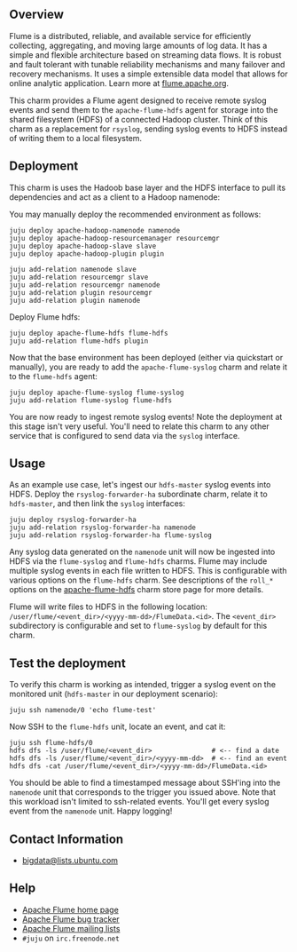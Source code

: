 ## Overview

Flume is a distributed, reliable, and available service for efficiently
collecting, aggregating, and moving large amounts of log data. It has a simple
and flexible architecture based on streaming data flows. It is robust and fault
tolerant with tunable reliability mechanisms and many failover and recovery
mechanisms. It uses a simple extensible data model that allows for online
analytic application. Learn more at [flume.apache.org](http://flume.apache.org).

This charm provides a Flume agent designed to receive remote syslog events and
send them to the `apache-flume-hdfs` agent for storage into the shared
filesystem (HDFS) of a connected Hadoop cluster. Think of this charm as a
replacement for `rsyslog`, sending syslog events to HDFS instead of writing
them to a local filesystem.


## Deployment

This charm is uses the Hadoob base layer and the HDFS interface to pull its dependencies
and act as a client to a Hadoop namenode:

You may manually deploy the recommended environment as follows:

    juju deploy apache-hadoop-namenode namenode
    juju deploy apache-hadoop-resourcemanager resourcemgr
    juju deploy apache-hadoop-slave slave
    juju deploy apache-hadoop-plugin plugin

    juju add-relation namenode slave
    juju add-relation resourcemgr slave
    juju add-relation resourcemgr namenode
    juju add-relation plugin resourcemgr
    juju add-relation plugin namenode


Deploy Flume hdfs:

    juju deploy apache-flume-hdfs flume-hdfs
    juju add-relation flume-hdfs plugin

Now that the base environment has been deployed (either via quickstart or
manually), you are ready to add the `apache-flume-syslog` charm and
relate it to the `flume-hdfs` agent:

    juju deploy apache-flume-syslog flume-syslog
    juju add-relation flume-syslog flume-hdfs

You are now ready to ingest remote syslog events! Note the deployment at this
stage isn't very useful. You'll need to relate this charm to any other service
that is configured to send data via the `syslog` interface.


## Usage

As an example use case, let's ingest our `hdfs-master` syslog events into HDFS.
Deploy the `rsyslog-forwarder-ha` subordinate charm, relate it to
`hdfs-master`, and then link the `syslog` interfaces:

    juju deploy rsyslog-forwarder-ha
    juju add-relation rsyslog-forwarder-ha namenode
    juju add-relation rsyslog-forwarder-ha flume-syslog

Any syslog data generated on the `namenode` unit will now be ingested into
HDFS via the `flume-syslog` and `flume-hdfs` charms. Flume may include multiple
syslog events in each file written to HDFS. This is configurable with various
options on the `flume-hdfs` charm. See descriptions of the `roll_*` options on
the [apache-flume-hdfs](https://jujucharms.com/apache-flume-hdfs/) charm store
page for more details.

Flume will write files to HDFS in the following location:
`/user/flume/<event_dir>/<yyyy-mm-dd>/FlumeData.<id>`. The `<event_dir>`
subdirectory is configurable and set to `flume-syslog` by default for this
charm.


## Test the deployment

To verify this charm is working as intended, trigger a syslog event on the
monitored unit (`hdfs-master` in our deployment scenario):

    juju ssh namenode/0 'echo flume-test'

Now SSH to the `flume-hdfs` unit, locate an event, and cat it:

    juju ssh flume-hdfs/0
    hdfs dfs -ls /user/flume/<event_dir>               # <-- find a date
    hdfs dfs -ls /user/flume/<event_dir>/<yyyy-mm-dd>  # <-- find an event
    hdfs dfs -cat /user/flume/<event_dir>/<yyyy-mm-dd>/FlumeData.<id>

You should be able to find a timestamped message about SSH'ing into the
`namenode` unit that corresponds to the trigger you issued above. Note that
this workload isn't limited to ssh-related events. You'll get every syslog
event from the `namenode` unit. Happy logging!


## Contact Information

- <bigdata@lists.ubuntu.com>


## Help

- [Apache Flume home page](http://flume.apache.org/)
- [Apache Flume bug tracker](https://issues.apache.org/jira/browse/flume)
- [Apache Flume mailing lists](https://flume.apache.org/mailinglists.html)
- `#juju` on `irc.freenode.net`
